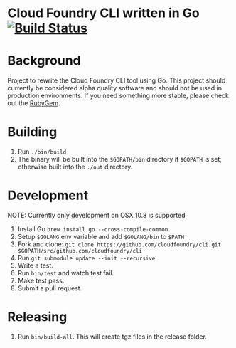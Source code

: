 Cloud Foundry CLI written in Go [![Build Status](https://travis-ci.org/cloudfoundry/cli.png?branch=master)](https://travis-ci.org/cloudfoundry/cli)
===========

Background
===========

Project to rewrite the Cloud Foundry CLI tool using Go. This project should currently be considered alpha quality
software and should not be used in production environments. If you need something more stable, please check
out the [RubyGem](https://github.com/cloudfoundry/cf).

Building
========
1. Run ```./bin/build```
1. The binary will be built into the `$GOPATH/bin` directory if `$GOPATH` is set; otherwise built into the `./out` directory.

Development
===========

NOTE: Currently only development on OSX 10.8 is supported

1. Install Go ```brew install go --cross-compile-common```
1. Setup `$GOLANG` env variable and add `$GOLANG/bin` to `$PATH`
1. Fork and clone: `git clone https://github.com/cloudfoundry/cli.git $GOPATH/src/github.com/cloudfoundry/cli`
1. Run ```git submodule update --init --recursive```
1. Write a test.
1. Run ``` bin/test ``` and watch test fail.
1. Make test pass.
1. Submit a pull request.

Releasing
=========

1. Run ```bin/build-all```. This will create tgz files in the release folder.
